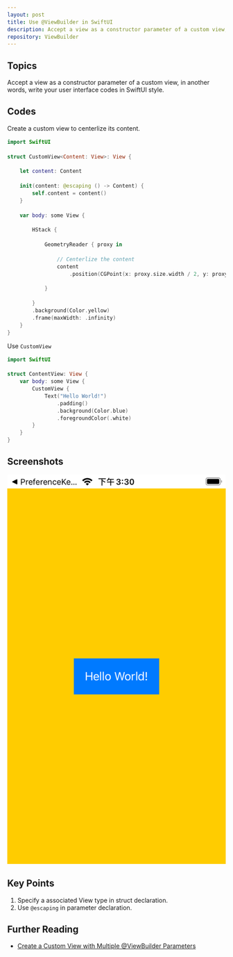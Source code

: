 ```yaml
---
layout: post
title: Use @ViewBuilder in SwiftUI
description: Accept a view as a constructor parameter of a custom view, in another words, write your user interface codes in SwiftUI style.
repository: ViewBuilder
---
```


## Topics

Accept a view as a constructor parameter of a custom view, in another words, write your user interface codes in SwiftUI style.

## Codes

Create a custom view to centerlize its content.

```swift
import SwiftUI

struct CustomView<Content: View>: View {
    
    let content: Content
    
    init(content: @escaping () -> Content) {
        self.content = content()
    }
    
    var body: some View {
        
        HStack {
            
            GeometryReader { proxy in
             
                // Centerlize the content
                content
                    .position(CGPoint(x: proxy.size.width / 2, y: proxy.size.height / 2))
                
            }
            
        }
        .background(Color.yellow)
        .frame(maxWidth: .infinity)
    }
}
```

Use `CustomView`

```swift
import SwiftUI

struct ContentView: View {
    var body: some View {
        CustomView {
            Text("Hello World!")
                .padding()
                .background(Color.blue)
                .foregroundColor(.white)
        }
    }
}
```

## Screenshots

![ViewBuilder](/assets/2021-04-26-viewbuilder.png)

## Key Points

1. Specify a associated View type in struct declaration.
2. Use `@escaping` in parameter declaration.

## Further Reading

* [Create a Custom View with Multiple @ViewBuilder Parameters](/2021/04/26/create-custom-view-multiple-viewbuilder-parameters.html)
